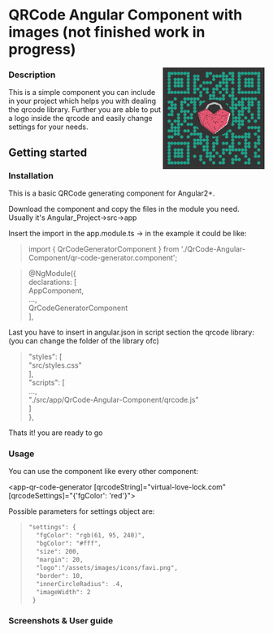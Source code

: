 # QRCode Angular Component with images (not finished work in progress)
<img src="readme_images/example 2.png" alt="logo" width="200px" align="right"/>

### Description
This is a simple component you can include in your project which helps you with dealing the qrcode library. Further you are able to put a logo inside the qrcode and easily change settings for your needs.


## Getting started
### Installation
This is a basic QRCode generating component for Angular2+.

Download the component and copy the files in the module you need. Usually it's Angular_Project->src->app


Insert the import in the app.module.ts -> in the example it could be like:

>import { QrCodeGeneratorComponent } from './QrCode-Angular-Component/qr-code-generator.component';  


>@NgModule({  
>     declarations: [  
>       AppComponent,  
>       ...,  
>       QrCodeGeneratorComponent  
>     ],
  
  
Last you have to insert in angular.json in script section the qrcode library: (you can change the folder of the library ofc)

>"styles": [  
>       "src/styles.css"  
>     ],  
>     "scripts": [  
>       ...,  
>       "./src/app/QrCode-Angular-Component/qrcode.js"  
>     ]  
>  },


Thats it! you are ready to go


### Usage
You can use the component like every other component:

<app-qr-code-generator [qrcodeString]="virtual-love-lock.com" [qrcodeSettings]="{'fgColor': 'red'}"></app-qr-code-generator>

Possible parameters for settings object are:
>     "settings": {
>       "fgColor": "rgb(61, 95, 240)",
>       "bgColor": "#fff",
>       "size": 200,
>       "margin": 20,
>       "logo":"/assets/images/icons/favi.png",
>       "border": 10,
>       "innerCircleRadius": .4,
>       "imageWidth": 2
>      }


### Screenshots & User guide


  
    
